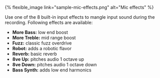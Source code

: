 ---
---

{% flexible_image link="sample-mic-effects.png" alt="Mic effects" %}

Use one of the 8 built-in input effects to mangle input sound during the recording. Following effects are available: 

* **More Bass:** low end boost
* **More Treble:** mid range boost
* **Fuzz:** classic fuzz overdrive
* **Robot:** adds a robotic flavor 
* **Reverb:** basic reverb
* **8ve Up:** pitches audio 1 octave up
* **8ve Down:** pitches audio 1 octave down
* **Bass Synth:** adds low end harmonics
